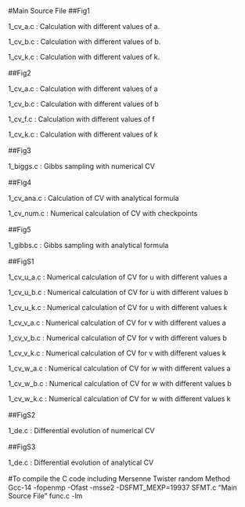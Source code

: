 
#Main Source File
##Fig1　

1\_cv\_a.c : Calculation with different values of a. 

1\_cv\_b.c : Calculation with different values of b. 

1\_cv\_k.c : Calculation with different values of k. 

##Fig2　

1\_cv\_a.c : Calculation with different values of a  

1\_cv\_b.c : Calculation with different values of b  

1\_cv\_f.c : Calculation with different values of f

1\_cv\_k.c : Calculation with different values of k

##Fig3　

1\_biggs.c : Gibbs sampling with numerical CV  


##Fig4　

1\_cv\_ana.c : Calculation of CV with analytical formula  

1\_cv\_num.c : Numerical calculation of CV with checkpoints

##Fig5　

1\_gibbs.c : Gibbs sampling with analytical formula

##FigS1　

1\_cv\_u\_a.c : Numerical calculation of CV for u with different values a  

1\_cv\_u\_b.c : Numerical calculation of CV for u with different values b  

1\_cv\_u\_k.c : Numerical calculation of CV for u with different values k  

1\_cv\_v\_a.c : Numerical calculation of CV for v with different values a  

1\_cv\_v\_b.c : Numerical calculation of CV for v with different values b  

1\_cv\_v\_k.c : Numerical calculation of CV for v with different values k  

1\_cv\_w\_a.c : Numerical calculation of CV for w with different values a  

1\_cv\_w\_b.c : Numerical calculation of CV for w with different values b  

1\_cv\_w\_k.c : Numerical calculation of CV for w with different values k 

 
##FigS2　

1\_de.c : Differential evolution of numerical CV  

##FigS3　

1_de.c : Differential evolution of analytical CV



#To compile the C code including Mersenne Twister random Method　
Gcc-14 -fopenmp -Ofast -msse2 -DSFMT_MEXP=19937 SFMT.c “Main Source File” func.c -lm
